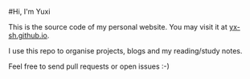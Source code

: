 #Hi, I'm Yuxi

This is the source code of my personal website. You may visit it at [yx-sh.github.io](https://www.yx-sh.github.io).

I use this repo to organise projects, blogs and my reading/study notes.

Feel free to send pull requests or open issues :-)
